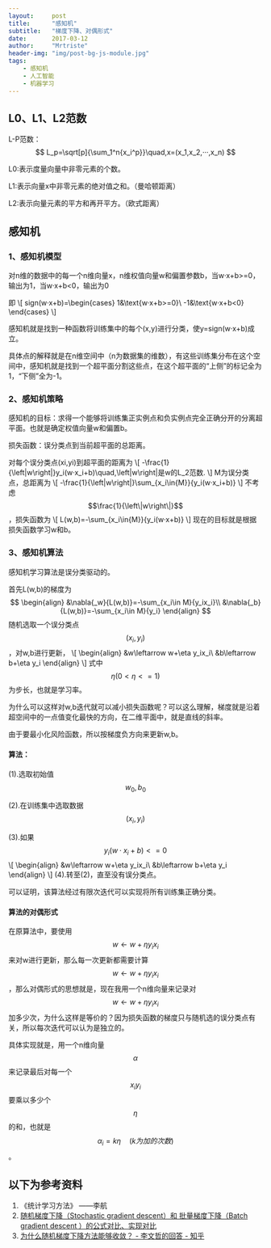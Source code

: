 ```yaml
---
layout:     post
title:      "感知机"
subtitle:   "梯度下降、对偶形式"
date:       2017-03-12
author:     "Mrtriste"
header-img: "img/post-bg-js-module.jpg"
tags:
    - 感知机
    - 人工智能
    - 机器学习
---
```


## L0、L1、L2范数

L-P范数：
$$
L_p=\sqrt[p]{\sum_1^n{x_i^p}}\quad,x=(x_1,x_2,···,x_n)
$$

L0:表示度量向量中非零元素的个数。

L1:表示向量x中非零元素的绝对值之和。（曼哈顿距离）

L2:表示向量元素的平方和再开平方。（欧式距离）



## 感知机

### 1、感知机模型

对n维的数据中的每一个n维向量x，n维权值向量w和偏置参数b，当w·x+b>=0，输出为1，当w·x+b<0，输出为0

即
\\[
sign(w·x+b)=\begin{cases}
1&\text{w·x+b>=0}\\
-1&\text{w·x+b<0}
\end{cases}
\\]

感知机就是找到一种函数将训练集中的每个(x,y)进行分类，使y=sign(w·x+b)成立。

具体点的解释就是在n维空间中（n为数据集的维数），有这些训练集分布在这个空间中，感知机就是找到一个超平面分割这些点，在这个超平面的“上侧”的标记全为1，“下侧”全为-1。

### 2、感知机策略

感知机的目标：求得一个能够将训练集正实例点和负实例点完全正确分开的分离超平面。也就是确定权值向量w和偏置b。

损失函数：误分类点到当前超平面的总距离。

对每个误分类点(xi,yi)到超平面的距离为
\\[
-\frac{1}{\left\|w\right\|}y_i(w·x_i+b)\quad,\left\|w\right\|是w的L_2范数.
\\]
M为误分类点，总距离为
\\[
-\frac{1}{\left\|w\right\|}\sum_{x_i\in{M}}{y_i(w·x_i+b)}
\\]
不考虑$$\frac{1}{\left\|w\right\|}$$，损失函数为
\\[
L(w,b)=-\sum_{x_i\in{M}}{y_i(w·x+b)}
\\]
现在的目标就是根据损失函数学习w和b。



### 3、感知机算法

感知机学习算法是误分类驱动的。

首先L(w,b)的梯度为
$$
\begin{align}
&\nabla{_w}{L(w,b)}=-\sum_{x_i\in M}{y_ix_i}\\
&\nabla{_b}{L(w,b)}=-\sum_{x_i\in M}{y_i}
\end{align}
$$
随机选取一个误分类点$$(x_i,y_i)$$，对w,b进行更新，
\\[
\begin{align}
&w\leftarrow w+\eta y_ix_i\\
&b\leftarrow  b+\eta y_i
\end{align}
\\]
式中$$\eta(0<\eta<=1)$$为步长，也就是学习率。

为什么可以这样对w,b迭代就可以减小损失函数呢？可以这么理解，梯度就是沿着超空间中的一点值变化最快的方向，在二维平面中，就是直线的斜率。

由于要最小化风险函数，所以按梯度负方向来更新w,b。

#### 算法：

(1).选取初始值$$w_0,b_0$$

(2).在训练集中选取数据$$(x_i,y_i)$$

(3).如果$$y_i(w·x_i+b)<=0$$
\\[
\begin{align}
&w\leftarrow w+\eta y_ix_i\\
&b\leftarrow  b+\eta y_i
\end{align}
\\]
(4).转至(2)，直至没有误分类点。



可以证明，该算法经过有限次迭代可以实现将所有训练集正确分类。



#### 算法的对偶形式

在原算法中，要使用$$w\leftarrow w+\eta y_ix_i$$来对w进行更新，那么每一次更新都需要计算$$w\leftarrow w+\eta y_ix_i$$，那么对偶形式的思想就是，现在我用一个n维向量来记录对$$w\leftarrow w+\eta y_ix_i$$加多少次，为什么这样是等价的？因为损失函数的梯度只与随机选的误分类点有关，所以每次迭代可以认为是独立的。

具体实现就是，用一个n维向量$$\alpha$$来记录最后对每一个$$x_iy_i$$要乘以多少个$$\eta$$的和，也就是$$\alpha _i=k\eta \quad (k为加的次数)$$。





## 以下为参考资料

1. 《统计学习方法》     ——李航
2. [随机梯度下降（Stochastic gradient descent）和 批量梯度下降（Batch gradient descent ）的公式对比、实现对比](http://blog.csdn.net/lilyth_lilyth/article/details/8973972)
3. [为什么随机梯度下降方法能够收敛？ - 李文哲的回答 - 知乎](https://www.zhihu.com/question/27012077/answer/122359602)

